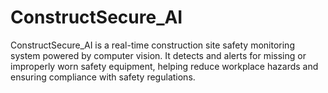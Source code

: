 # ConstructSecure_AI
ConstructSecure_AI is a real-time construction site safety monitoring system powered by computer vision. It detects and alerts for missing or improperly worn safety equipment, helping reduce workplace hazards and ensuring compliance with safety regulations.
